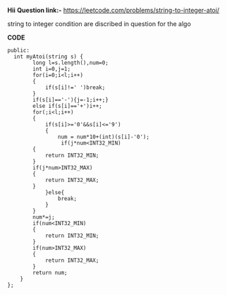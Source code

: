 **Hii**
**Question link:-** https://leetcode.com/problems/string-to-integer-atoi/

string to integer condition are discribed in question for the algo

**CODE**

```class Solution {
public:
  int myAtoi(string s) {
        long l=s.length(),num=0;
        int i=0,j=1;
        for(i=0;i<l;i++)
        {
            if(s[i]!=' ')break;
        }
        if(s[i]=='-'){j=-1;i++;}
        else if(s[i]=='+')i++;
        for(;i<l;i++)
        {
            if(s[i]>='0'&&s[i]<='9')  
            {
                num = num*10+(int)(s[i]-'0');
                 if(j*num<INT32_MIN)
        {
            return INT32_MIN;
        }
        if(j*num>INT32_MAX)
        {
            return INT32_MAX;
        }
            }else{
                break;
            }
        }
        num*=j;
        if(num<INT32_MIN)
        {
            return INT32_MIN;
        }
        if(num>INT32_MAX)
        {
            return INT32_MAX;
        }
        return num;
    }
};
```

